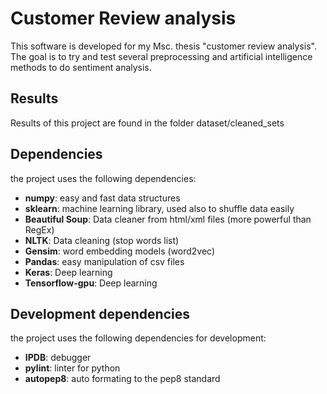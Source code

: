 # Customer Review analysis

This software is developed for my Msc. thesis "customer review analysis". The goal is to try and test several preprocessing and artificial intelligence methods to do sentiment analysis.

## Results

Results of this project are found in the folder dataset/cleaned_sets

## Dependencies

the project uses the following dependencies:

- **numpy**: easy and fast data structures
- **sklearn**: machine learning library, used also to shuffle data easily
- **Beautiful Soup**: Data cleaner from html/xml files (more powerful than RegEx)
- **NLTK**: Data cleaning (stop words list)
- **Gensim**: word embedding models (word2vec)
- **Pandas**: easy manipulation of csv files
- **Keras**: Deep learning
- **Tensorflow-gpu**: Deep learning

## Development dependencies

the project uses the following dependencies for development:

- **IPDB**: debugger
- **pylint**: linter for python
- **autopep8**: auto formating to the pep8 standard